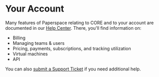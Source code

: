# Your Account

Many features of Paperspace relating to CORE and to your account are documented in our [Help Center](https://support.paperspace.com/hc/en-us/). There, you'll find information on:

* Billing
* Managing teams & users
* Pricing, payments, subscriptions, and tracking utilization
* Virtual machines
* API

You can also [submit a Support Ticket](https://support.paperspace.com/hc/en-us/requests/new) if you need additional help.

